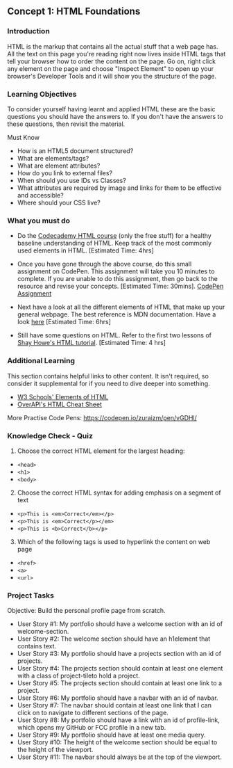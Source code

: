 ## Concept 1: HTML Foundations

### Introduction
HTML is the markup that contains all the actual stuff that a web page has. All the text on this page you're reading right now lives inside HTML tags that tell your browser how to order the content on the page. Go on, right click any element on the page and choose "Inspect Element" to open up your browser's Developer Tools and it will show you the structure of the page.



### Learning Objectives
To consider yourself having learnt and applied HTML these are the basic questions you should have the answers to. If you don't have the answers to these questions, then revisit the material.

Must Know
* How is an HTML5 document structured?
* What are elements/tags?
* What are element attributes?
* How do you link to external files?
* When should you use IDs vs Classes?
* What attributes are required by image and links for them to be effective and accessible?
* Where should your CSS live?

### What you must do

- Do the [Codecademy HTML course](https://www.codecademy.com/learn/learn-html) (only the free stuff) for a healthy baseline understanding of HTML.  Keep track of the most commonly used elements in HTML. [Estimated Time: 4hrs]

- Once you have gone through the above course, do this small assignment on CodePen. This assignment will take you 10 minutes to complete. If you are unable to do this assignment, then go back to the resource and revise your concepts. [Estimated Time: 30mins]. [CodePen Assignment](https://codepen.io/lambdaschool/pen/RyVowM/)

- Next have a look at all the different elements of HTML that make up your general webpage. The best reference is MDN documentation. Have a look [here](https://developer.mozilla.org/en-US/docs/Web/HTML/Element#Content_sectioning) [Estimated Time: 6hrs]

- Still have some questions on HTML. Refer to the first two lessons of [Shay Howe's HTML tutorial](https://learn.shayhowe.com/html-css/building-your-first-web-page/). [Estimated Time: 4 hrs]   


### Additional Learning
This section contains helpful links to other content. It isn't required, so consider it supplemental for if you need to dive deeper into something.

* [W3 Schools' Elements of HTML](https://www.w3schools.com/html/html_elements.asp)
* [OverAPI's HTML Cheat Sheet](http://overapi.com/html)

More Practise Code Pens: https://codepen.io/zuraizm/pen/vGDHl/

### Knowledge Check - Quiz

1. Choose the correct HTML element for the largest heading:
  - `<head>`
  - `<h1>`
  - `<body>`

2. Choose the correct HTML syntax for adding emphasis on a segment of text
  - `<p>This is <em>Correct</em></p>`
  - `<p>This is <em>Correct</p></em>`
  - `<p>This is <b>Correct</b></p>`

3. Which of the following tags is used to hyperlink the content on web page
  - `<href>`
  - `<a>`
  - `<url>`

### Project Tasks

Objective: Build the personal profile page from scratch.

- User Story #1: My portfolio should have a welcome section with an id of welcome-section.
- User Story #2: The welcome section should have an h1element that contains text.
- User Story #3: My portfolio should have a projects section with an id of projects.
- User Story #4: The projects section should contain at least one element with a class of project-tileto hold a project.
- User Story #5: The projects section should contain at least one link to a project.
- User Story #6: My portfolio should have a navbar with an id of navbar.
- User Story #7: The navbar should contain at least one link that I can click on to navigate to different sections of the page.
- User Story #8: My portfolio should have a link with an id of profile-link, which opens my GitHub or FCC profile in a new tab.
- User Story #9: My portfolio should have at least one media query.
- User Story #10: The height of the welcome section should be equal to the height of the viewport.
- User Story #11: The navbar should always be at the top of the viewport.
